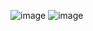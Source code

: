 ![image](https://github.com/gogiri/dacon/assets/139231430/f3155a73-def0-49da-82d9-d834c15a8e9c)
![image](https://github.com/gogiri/dacon/assets/139231430/30583799-da2a-4947-acef-75625a28b992)
 
